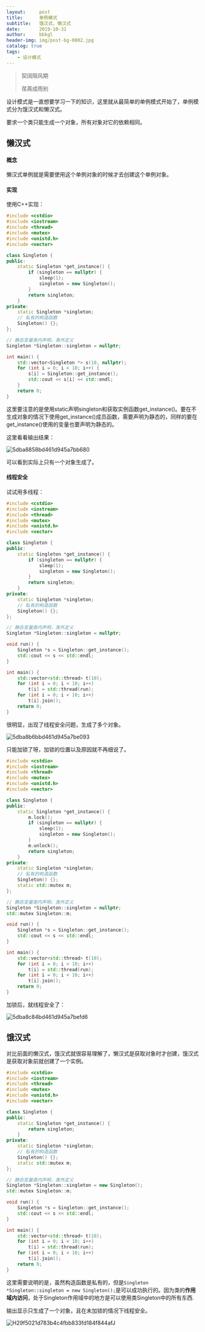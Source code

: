 ```yaml
---
layout:     post
title:      单例模式
subtitle:   饿汉式、懒汉式
date:       2019-10-31
author:     bbkgl
header-img: img/post-bg-0002.jpg
catalog: true
tags:
    - 设计模式
---
```


>契阔阻风期
>
>荏苒成雨别

设计模式是一直想要学习一下的知识，这里就从最简单的单例模式开始了，单例模式分为饿汉式和懒汉式。

要求一个类只能生成一个对象，所有对象对它的依赖相同。

## 懒汉式

#### 概念

懒汉式单例就是需要使用这个单例对象的时候才去创建这个单例对象。

#### 实现

使用C++实现：

```cpp
#include <cstdio>
#include <iostream>
#include <thread>
#include <mutex>
#include <unistd.h>
#include <vector>

class Singleton {
public:
    static Singleton *get_instance() {
        if (singleton == nullptr) {
            sleep(1);
            singleton = new Singleton();
        }
        return singleton;
    }
private:
    static Singleton *singleton;
    // 私有的构造函数
    Singleton() {};
};

// 静态变量类内声明，类外定义
Singleton *Singleton::singleton = nullptr;

int main() {
    std::vector<Singleton *> s(10, nullptr);
    for (int i = 0; i < 10; i++) {
        s[i] = Singleton::get_instance();
        std::cout << s[i] << std::endl;
    }    
    return 0;
}
```

这里要注意的是使用static声明singleton和获取实例函数get_instance()。要在不生成对象的情况下使用get_instance()成员函数，需要声明为静态的，同样的要在get_instance()使用的变量也要声明为静态的。

这里看看输出结果：

![5dba8858bd461d945a7bb680](https://raw.githubusercontent.com/bbkgl/bbkgl.github.io/master/cloud_img/5dba8858bd461d945a7bb680.jpg)

可以看到实际上只有一个对象生成了。

#### 线程安全

试试用多线程：

```cpp
#include <cstdio>
#include <iostream>
#include <thread>
#include <mutex>
#include <unistd.h>
#include <vector>

class Singleton {
public:
    static Singleton *get_instance() {
        if (singleton == nullptr) {
            sleep(1);
            singleton = new Singleton();
        }
        return singleton;
    }
private:
    static Singleton *singleton;
    // 私有的构造函数
    Singleton() {};
};

// 静态变量类内声明，类外定义
Singleton *Singleton::singleton = nullptr;

void run() {
    Singleton *s = Singleton::get_instance();
    std::cout << s << std::endl;
}

int main() {
    std::vector<std::thread> t(10);
    for (int i = 0; i < 10; i++) 
        t[i] = std::thread(run);
    for (int i = 0; i < 10; i++) 
        t[i].join();
    return 0;
}
```

很明显，出现了线程安全问题，生成了多个对象。

![5dba8b6bbd461d945a7be093](https://raw.githubusercontent.com/bbkgl/bbkgl.github.io/master/cloud_img/5dba8b6bbd461d945a7be093.jpg)

只能加锁了呀，加锁的位置以及原因就不再细说了。

```cpp
#include <cstdio>
#include <iostream>
#include <thread>
#include <mutex>
#include <unistd.h>
#include <vector>

class Singleton {
public:
    static Singleton *get_instance() {
        m.lock();
        if (singleton == nullptr) {
            sleep(1);
            singleton = new Singleton();
        }
        m.unlock();
        return singleton;
    }
private:
    static Singleton *singleton;
    // 私有的构造函数
    Singleton() {};
    static std::mutex m;
};

// 静态变量类内声明，类外定义
Singleton *Singleton::singleton = nullptr;
std::mutex Singleton::m;

void run() {
    Singleton *s = Singleton::get_instance();
    std::cout << s << std::endl;
}

int main() {
    std::vector<std::thread> t(10);
    for (int i = 0; i < 10; i++) 
        t[i] = std::thread(run);
    for (int i = 0; i < 10; i++) 
        t[i].join();
    return 0;
}
```

加锁后，就线程安全了：

![5dba8c84bd461d945a7befd6](https://raw.githubusercontent.com/bbkgl/bbkgl.github.io/master/cloud_img/5dba8c84bd461d945a7befd6.jpg)

## 饿汉式

对比前面的懒汉式，饿汉式就很容易理解了，懒汉式是获取对象时才创建，饿汉式是获取对象前就创建了一个实例。

```cpp
#include <cstdio>
#include <iostream>
#include <thread>
#include <mutex>
#include <unistd.h>
#include <vector>

class Singleton {
public:
    static Singleton *get_instance() {
        return singleton;
    }
private:
    static Singleton *singleton;
    // 私有的构造函数
    Singleton() {};
    static std::mutex m;
};

// 静态变量类内声明，类外定义
Singleton *Singleton::singleton = new Singleton();
std::mutex Singleton::m;

void run() {
    Singleton *s = Singleton::get_instance();
    std::cout << s << std::endl;
}

int main() {
    std::vector<std::thread> t(10);
    for (int i = 0; i < 10; i++) 
        t[i] = std::thread(run);
    for (int i = 0; i < 10; i++) 
        t[i].join();
    return 0;
}
```

这里需要说明的是，虽然构造函数是私有的，但是`Singleton *Singleton::singleton = new Singleton();`是可以成功执行的。因为类的**作用域内访问**，处于Singleton作用域中的地方是可以使用类Singleton中的所有东西.

输出显示只生成了一个对象，且在未加锁的情况下线程安全。

![H29f5021d783b4c4fbb833fd184f844afJ](https://raw.githubusercontent.com/bbkgl/bbkgl.github.io/master/cloud_img/H29f5021d783b4c4fbb833fd184f844afJ.jpg)